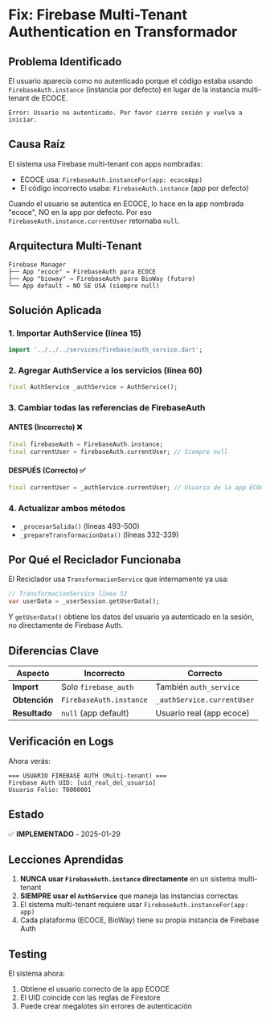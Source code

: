 # Fix: Firebase Multi-Tenant Authentication en Transformador

## Problema Identificado
El usuario aparecía como no autenticado porque el código estaba usando `FirebaseAuth.instance` (instancia por defecto) en lugar de la instancia multi-tenant de ECOCE.

```
Error: Usuario no autenticado. Por favor cierre sesión y vuelva a iniciar.
```

## Causa Raíz
El sistema usa Firebase multi-tenant con apps nombradas:
- ECOCE usa: `FirebaseAuth.instanceFor(app: ecoceApp)`
- El código incorrecto usaba: `FirebaseAuth.instance` (app por defecto)

Cuando el usuario se autentica en ECOCE, lo hace en la app nombrada "ecoce", NO en la app por defecto. Por eso `FirebaseAuth.instance.currentUser` retornaba `null`.

## Arquitectura Multi-Tenant

```
Firebase Manager
├── App "ecoce" → FirebaseAuth para ECOCE
├── App "bioway" → FirebaseAuth para BioWay (futuro)
└── App default → NO SE USA (siempre null)
```

## Solución Aplicada

### 1. Importar AuthService (línea 15)
```dart
import '../../../services/firebase/auth_service.dart';
```

### 2. Agregar AuthService a los servicios (línea 60)
```dart
final AuthService _authService = AuthService();
```

### 3. Cambiar todas las referencias de FirebaseAuth

#### ANTES (Incorrecto) ❌
```dart
final firebaseAuth = FirebaseAuth.instance;
final currentUser = firebaseAuth.currentUser; // Siempre null
```

#### DESPUÉS (Correcto) ✅
```dart
final currentUser = _authService.currentUser; // Usuario de la app ECOCE
```

### 4. Actualizar ambos métodos
- `_procesarSalida()` (líneas 493-500)
- `_prepareTransformacionData()` (líneas 332-339)

## Por Qué el Reciclador Funcionaba

El Reciclador usa `TransformacionService` que internamente ya usa:
```dart
// TransformacionService línea 52
var userData = _userSession.getUserData();
```

Y `getUserData()` obtiene los datos del usuario ya autenticado en la sesión, no directamente de Firebase Auth.

## Diferencias Clave

| Aspecto | Incorrecto | Correcto |
|---------|------------|----------|
| **Import** | Solo `firebase_auth` | También `auth_service` |
| **Obtención** | `FirebaseAuth.instance` | `_authService.currentUser` |
| **Resultado** | `null` (app default) | Usuario real (app ecoce) |

## Verificación en Logs

Ahora verás:
```
=== USUARIO FIREBASE AUTH (Multi-tenant) ===
Firebase Auth UID: [uid_real_del_usuario]
Usuario Folio: T0000001
```

## Estado
✅ **IMPLEMENTADO** - 2025-01-29

## Lecciones Aprendidas

1. **NUNCA usar `FirebaseAuth.instance` directamente** en un sistema multi-tenant
2. **SIEMPRE usar el `AuthService`** que maneja las instancias correctas
3. El sistema multi-tenant requiere usar `FirebaseAuth.instanceFor(app: app)`
4. Cada plataforma (ECOCE, BioWay) tiene su propia instancia de Firebase Auth

## Testing
El sistema ahora:
1. Obtiene el usuario correcto de la app ECOCE
2. El UID coincide con las reglas de Firestore
3. Puede crear megalotes sin errores de autenticación